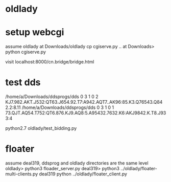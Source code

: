 # oldlady
# setup webcgi
assume oldlady at Downloads/oldlady
cp cgiserve.py ..
at Downloads> python cgiserve.py

visit localhost:8000/cn.bridge/bridge.html


# test dds
/home/a/Downloads/ddsprogs/dds 0 3 1 0 2 KJ7.982.AKT.J532:QT63.J654.92.T7:A942.AQT7..AK96:85.K3.Q76543.Q84 2.2:8.11
/home/a/Downloads/ddsprogs/dds 0 3 1 0 1 73.QJT.AQ54.T752:QT6.876.KJ9.AQ8:5.A95432.7632.K6:AKJ9842.K.T8.J93 3:4

python2.7 oldlady/test_bidding.py

# floater
assume deal319, ddsprog and oldlady directories are the same level
oldlady> python3 floader_server.py
deal319> python3 ../oldlady/floater-multi-clients.py
deal319 python ../oldlady/floater_client.py

